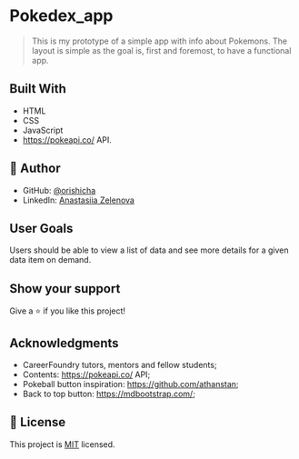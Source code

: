 # Pokedex_app
> This is my prototype of a simple app with info about Pokemons. The layout is simple as the goal is,
first and foremost, to have a functional app.

## Built With

- HTML
- CSS
- JavaScript
- https://pokeapi.co/ API.

## 👤 Author

- GitHub: [@orishicha](https://github.com/orishicha)
- LinkedIn: [Anastasiia Zelenova](https://www.linkedin.com/in/anastasiia-zelenova/)

## User Goals
Users should be able to view a list of data and see more details for a given data item on
demand. 

## Show your support

Give a ⭐️ if you like this project!

## Acknowledgments

- CareerFoundry tutors, mentors and fellow students;
- Contents: https://pokeapi.co/ API;
- Pokeball button inspiration: https://github.com/athanstan;
- Back to top button: https://mdbootstrap.com/;

## 📝 License

This project is [MIT](./LICENSE) licensed.
